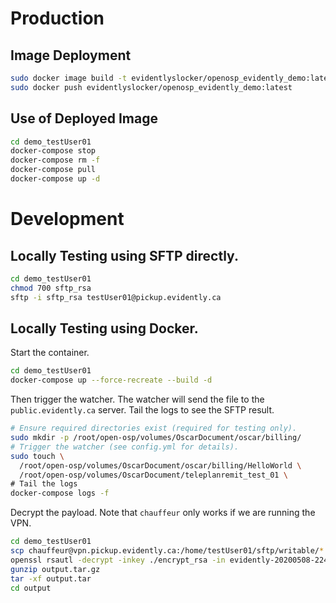 # Production

## Image Deployment

```bash
sudo docker image build -t evidentlyslocker/openosp_evidently_demo:latest .
sudo docker push evidentlyslocker/openosp_evidently_demo:latest
```

## Use of Deployed Image

```bash
cd demo_testUser01
docker-compose stop
docker-compose rm -f
docker-compose pull
docker-compose up -d
```

# Development

## Locally Testing using SFTP directly.

```bash
cd demo_testUser01
chmod 700 sftp_rsa
sftp -i sftp_rsa testUser01@pickup.evidently.ca
```

## Locally Testing using Docker.

Start the container.

```bash
cd demo_testUser01
docker-compose up --force-recreate --build -d
```

Then trigger the watcher. The watcher will send the file to the `public.evidently.ca`
server. Tail the logs to see the SFTP result.

```bash
# Ensure required directories exist (required for testing only).
sudo mkdir -p /root/open-osp/volumes/OscarDocument/oscar/billing/
# Trigger the watcher (see config.yml for details).
sudo touch \
  /root/open-osp/volumes/OscarDocument/oscar/billing/HelloWorld \
  /root/open-osp/volumes/OscarDocument/teleplanremit_test_01 \
# Tail the logs
docker-compose logs -f
```

Decrypt the payload. Note that `chauffeur` only works if we are running the VPN.

```bash
cd demo_testUser01
scp chauffeur@vpn.pickup.evidently.ca:/home/testUser01/sftp/writable/*.enc .
openssl rsautl -decrypt -inkey ./encrypt_rsa -in evidently-20200508-224231.tar.gz.enc -out output.tar.gz
gunzip output.tar.gz
tar -xf output.tar
cd output
```
